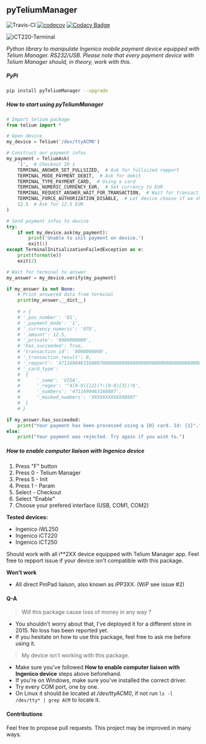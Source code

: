 ## **pyTeliumManager**
![Travis-CI](https://travis-ci.org/Ousret/pyTeliumManager.svg?branch=master) [![codecov](https://codecov.io/gh/Ousret/pyTeliumManager/branch/master/graph/badge.svg)](https://codecov.io/gh/Ousret/pyTeliumManager) [![Codacy Badge](https://api.codacy.com/project/badge/Grade/ff5c954c3c2348ce8f3a1b7bd76e964c)](https://www.codacy.com/app/Ousret/pyTeliumManager?utm_source=github.com&amp;utm_medium=referral&amp;utm_content=Ousret/pyTeliumManager&amp;utm_campaign=Badge_Grade)

![iCT220-Terminal](http://www.tpe.fr/contents/media/ict220%201%20ls%20%2B%20ipp220.jpg)

_Python library to manipulate Ingenico mobile payment device equipped with Telium Manager. RS232/USB._
_Please note that every payment device with Telium Manager should, in theory, work with this._

##### PyPi

```sh
pip install pyTeliumManager --upgrade
```

##### How to start using pyTeliumManager

```python
# Import telium package
from telium import *

# Open device
my_device = Telium('/dev/ttyACM0')

# Construct our payment infos
my_payment = TeliumAsk(
    '1',  # Checkout ID 1
    TERMINAL_ANSWER_SET_FULLSIZED,  # Ask for fullsized repport
    TERMINAL_MODE_PAYMENT_DEBIT,  # Ask for debit
    TERMINAL_TYPE_PAYMENT_CARD,  # Using a card
    TERMINAL_NUMERIC_CURRENCY_EUR,  # Set currency to EUR
    TERMINAL_REQUEST_ANSWER_WAIT_FOR_TRANSACTION,  # Wait for transaction to end before getting final answer
    TERMINAL_FORCE_AUTHORIZATION_DISABLE,  # Let device choose if we should ask for authorization
    12.5  # Ask for 12.5 EUR
)

# Send payment infos to device
try:
    if not my_device.ask(my_payment):
        print('Unable to init payment on device.')
        exit(1)
except TerminalInitializationFailedException as e:
    print(format(e))
    exit(2)

# Wait for terminal to answer
my_answer = my_device.verify(my_payment)

if my_answer is not None:
    # Print answered data from terminal
    print(my_answer.__dict__)
    
    # > {
    # '_pos_number': '01', 
    # '_payment_mode': '1', 
    # '_currency_numeric': '978', 
    # '_amount': 12.5, 
    # '_private': '0000000000', 
    # 'has_succeeded': True, 
    # 'transaction_id': '0000000000', 
    # '_transaction_result': 0, 
    # '_repport': '4711690463168807000000000000000000000000000000000000000', 
    # '_card_type': 
    #  {
    #      '_name': 'VISA', 
    #      '_regex': '^4[0-9]{12}(?:[0-9]{3})?$', 
    #      '_numbers': '4711690463168807', 
    #      '_masked_numbers': 'XXXXXXXXXXXX8807'
    #  }
    # }

if my_answer.has_succeeded:
    print("Your payment has been processed using a {0} card. Id: {1}".format(my_answer.card_type.name, my_answer.card_type.numbers))
else:
    print("Your payment was rejected. Try again if you wish to.")
```

##### **How to enable computer liaison with Ingenico device**

1. Press "F" button
2. Press 0 - Telium Manager
3. Press 5 - Init
4. Press 1 - Param
5. Select  - Checkout
6. Select "Enable"
7. Choose your prefered interface (USB, COM1, COM2)

**Tested devices:**

- Ingenico iWL250
- Ingenico iCT220
- Ingenico iCT250

Should work with all i**2XX device equipped with Telium Manager app.
Feel free to repport issue if your device isn't compatible with this package.

**Won't work**

- All direct PinPad liaison, also known as iPP3XX. (WiP see issue #2)

#### Q-A

> Will this package cause loss of money in any way ?
- You shouldn't worry about that, I've deployed it for a different store in 2015. No loss has been reported yet.
- If you hesitate on how to use this package, feel free to ask me before using it.

> My device isn't working with this package.
- Make sure you've followed **How to enable computer liaison with Ingenico device** steps above beforehand.
- If you're on Windows, make sure you've installed the correct driver.
- Try every COM port, one by one.
- On Linux it should be located at */dev/ttyACM0*, if not run ```ls -l /dev/tty* | grep ACM``` to locate it.

#### Contributions

Feel free to propose pull requests. This project may be improved in many ways.
